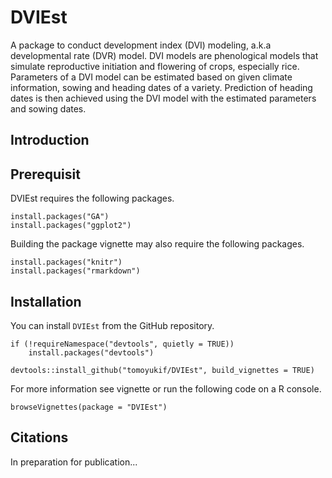# DVIEst

A package to conduct development index (DVI) modeling, a.k.a developmental rate 
(DVR) model. DVI models are phenological models that simulate reproductive 
initiation and flowering of crops, especially rice. Parameters of a DVI model
can be estimated based on given climate information, sowing and heading dates 
of a variety. Prediction of heading dates is then achieved using the DVI model 
with the estimated parameters and sowing dates.

## Introduction


## Prerequisit
DVIEst requires the following packages.
```
install.packages("GA")
install.packages("ggplot2")
```
Building the package vignette may also require the following packages.
```
install.packages("knitr")
install.packages("rmarkdown")
```

## Installation
You can install `DVIEst` from the GitHub repository.
```
if (!requireNamespace("devtools", quietly = TRUE))
    install.packages("devtools")
    
devtools::install_github("tomoyukif/DVIEst", build_vignettes = TRUE)
```

For more information see vignette or run the following code on a R console.
```
browseVignettes(package = "DVIEst")
```

## Citations
In preparation for publication...
